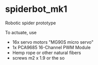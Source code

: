 # spiderbot_mk1
Robotic spider prototype

To actuate, use 
- 16x servo motors "MG90S micro servo"
- 1x PCA9685 16-Channel PWM Module
- Hemp rope or other natural fibers
- screws m2 x 1.9 or the so
